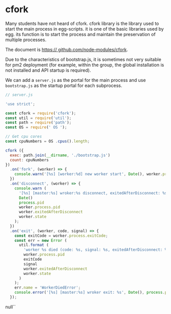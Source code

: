 # cfork

Many students have not heard of cfork. cfork library is the library used to start the main process in egg-scripts. it is one of the basic libraries used by egg. its function is to start the process and maintain the preservation of multiple processes.


The document is [https:// github.com/node-modules/cfork](https://github.com/node-modules/cfork).


Due to the characteristics of bootstrap.js, it is sometimes not very suitable for pm2 deployment (for example, within the group, the global installation is not installed and API startup is required).


We can add a `server.js` as the portal for the main process and use `bootstrap.js` as the startup portal for each subprocess.


```javascript
// server.js

'use strict';

const cfork = require('cfork');
const util = require('util');
const path = require('path');
const OS = require(' OS ');

// Get cpu cores
const cpuNumbers = OS .cpus().length;

cfork ({
  exec: path.join(__dirname, './bootstrap.js')
  count: cpuNumbers
})
  .on('fork', (worker) => {
    console.warn('[%s] [worker:%d] new worker start', Date(), worker.process.pid);
  })
  .on('disconnect', (worker) => {
    console.warn (
      '[%s] [master:%s] wroker:%s disconnect, exitedAfterDisconnect: %s, state: %s .',
      Date()
      process.pid
      worker.process.pid
      worker.exitedAfterDisconnect
      worker.state
    );
  })
  .on('exit', (worker, code, signal) => {
    const exitCode = worker.process.exitCode;
    const err = new Error (
      util.format (
        'worker %s died (code: %s, signal: %s, exitedAfterDisconnect: %s, state: %s) ',
        worker.process.pid
        exitCode
        signal
        worker.exitedAfterDisconnect
        worker.state
      )
    );
    err.name = 'WorkerDiedError';
    console.error('[%s] [master:%s] wroker exit: %s', Date(), process.pid, err.stack);
  });
```

null``
